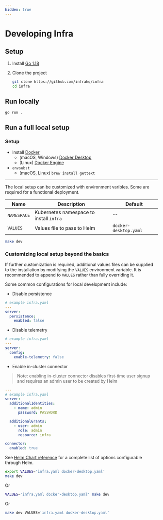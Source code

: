 ```yaml
---
hidden: true
---
```


# Developing Infra

## Setup

1. Install [Go 1.18](https://go.dev/dl/#go1.18)
1. Clone the project

    ```bash
    git clone https://github.com/infrahq/infra
    cd infra
    ```

## Run locally

```bash
go run .
```

## Run a full local setup

### Setup

* Install [Docker](https://docker.com/)
  * (macOS, Windows) [Docker Desktop](https://www.docker.com/products/docker-desktop)
  * (Linux) [Docker Engine](https://docs.docker.com/engine/install)
* `envsubst`
  * (macOS, Linux) `brew install gettext`

---

The local setup can be customized with environment varibles. Some are required for a functional deployment.

| Name             | Description                                                   | Default               |
|------------------|---------------------------------------------------------------|-----------------------|
| `NAMESPACE`      | Kubernetes namespace to install `infra`                       | `""`                  |
| `VALUES`         | Values file to pass to Helm                                   | `docker-desktop.yaml` |

```bash
make dev
```

### Customizing local setup beyond the basics

If further customization is required, additional values files can be supplied to the installation by modifying the `VALUES` environment variable. It is recommended to append to `VALUES` rather than fully overriding it.

Some common configurations for local development include:

* Disable persistence

```yaml
# example infra.yaml
---
server:
  persistence:
    enabled: false
```

* Disable telemetry

```yaml
# example infra.yaml
---
server:
  config:
    enable-telemetry: false
```

* Enable in-cluster connector

> Note: enabling in-cluster connector disables first-time user signup and requires an admin user to be created by Helm

```yaml
---
# example infra.yaml
server:
  additionalIdentities:
    - name: admin
      password: PASSWORD

  additionalGrants:
    - user: admin
      role: admin
      resource: infra

connector:
  enabled: true
```

See [Helm Chart reference](./reference/helm-chart.md) for a complete list of options configurable through Helm.

```bash
export VALUES='infra.yaml docker-desktop.yaml'
make dev
```

Or

```bash
VALUES='infra.yaml docker-desktop.yaml' make dev
```

Or

```bash
make dev VALUES='infra.yaml docker-desktop.yaml'
```
